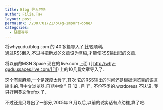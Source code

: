 ```yaml
---
title: Blog 导入完毕
author: Filia.Tao
layout: post
permalink: /2007/01/21/blog-import-done/
categories:
  - 随便写写
---
```

将whygudu.iblog.com 的 40 多篇导入了,比较顺利。  
通过RSS倒入,不过得把新发的文章设为草稿,才能使RSS输出旧的文章.

将以前的MSN Space 现在的 live.com 上面 ([ http://why-gudu.spaces.live.com/][1]) 上的10几篇文章导入了.

这个有些麻烦,一个是速度太慢了.其次 它的RSS输出的时间还是根据浏览器的语言输出的.用中文浏览器,日期中像 ” 日 12 , 月 1&#8243; , 不伦不类的,wordpress 不认识. 我只好用英文firefox 了.

不过还是只导出了一部分,2005年 9 月以后,以前的说实话有点幼稚,算了吧.

 [1]: http://why-gudu.spaces.live.com/ "My Live Space"

